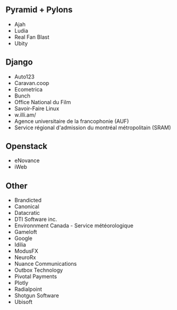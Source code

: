 ## Pyramid + Pylons

* Ajah
* Ludia
* Real Fan Blast
* Ubity

## Django

* Auto123
* Caravan.coop
* Ecometrica
* Bunch
* Office National du Film
* Savoir-Faire Linux
* w.illi.am/
* Agence universitaire de la francophonie (AUF)
* Service régional d'admission du montréal métropolitain (SRAM)

## Openstack

* eNovance
* iWeb

## Other

* Brandicted
* Canonical
* Datacratic
* DTI Software inc.
* Environnment Canada - Service météorologique
* Gameloft
* Google
* Idilia
* ModusFX
* NeuroRx
* Nuance Communications
* Outbox Technology
* Pivotal Payments
* Plotly
* Radialpoint
* Shotgun Software
* Ubisoft

